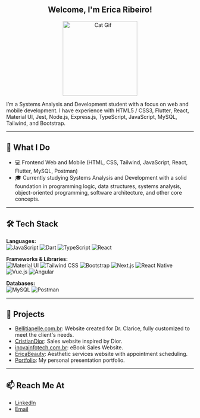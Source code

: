 <div align="center">

## Welcome, I'm Erica Ribeiro!

<img src="https://media3.giphy.com/media/v1.Y2lkPTc5MGI3NjExaW8yazdsZnQwanBranozbjZvMmJnZDRzcng4dWlod2lyOHV1Mnh3NCZlcD12MV9pbnRlcm5hbF9naWZfYnlfaWQmY3Q9cw/A9dZqpVpbLsju/giphy.gif" alt="Cat Gif" width="200px" height="200px" />

</div>


I’m a Systems Analysis and Development student with a focus on web and mobile development. I have experience with HTML5 / CSS3, Flutter, React, Material UI, Jest, Node.js, Express.js, TypeScript, JavaScript, MySQL, Tailwind, and Bootstrap.

---
  
## 💼 What I Do

- 💻 Frontend Web and Mobile (HTML, CSS, Tailwind, JavaScript, React, Flutter, MySQL, Postman)
- 🎓 Currently studying Systems Analysis and Development with a solid foundation in programming logic, data structures, systems analysis, object-oriented programming, software architecture, and other core concepts.

---

## 🛠️ Tech Stack

**Languages:**  
![JavaScript](https://img.shields.io/badge/-JavaScript-F7DF1E?logo=javascript&logoColor=black&style=flat)
![Dart](https://img.shields.io/badge/-Dart-0175C2?logo=dart&logoColor=white&style=flat)
![TypeScript](https://img.shields.io/badge/-TypeScript-3178C6?logo=typescript&logoColor=white&style=flat)
![React](https://img.shields.io/badge/-React-20232A?logo=react&logoColor=61DAFB&style=flat)

**Frameworks & Libraries:**  
![Material UI](https://img.shields.io/badge/-MaterialUI-0081CB?logo=mui&logoColor=white&style=flat)
![Tailwind CSS](https://img.shields.io/badge/-TailwindCSS-38B2AC?logo=tailwind-css&logoColor=white&style=flat)
![Bootstrap](https://img.shields.io/badge/-Bootstrap-563D7C?logo=bootstrap&logoColor=white&style=flat)
![Next.js](https://img.shields.io/badge/-Next.js-000000?logo=next.js&logoColor=white&style=flat)
![React Native](https://img.shields.io/badge/-ReactNative-20232A?logo=react&logoColor=61DAFB&style=flat)
![Vue.js](https://img.shields.io/badge/-Vue.js-4FC08D?logo=vue.js&logoColor=white&style=flat)
![Angular](https://img.shields.io/badge/-Angular-DD0031?logo=angular&logoColor=white&style=flat)


**Databases:**  
![MySQL](https://img.shields.io/badge/-MySQL-4479A1?logo=mysql&logoColor=white&style=flat)
![Postman](https://img.shields.io/badge/-Postman-FF6C37?logo=postman&logoColor=white&style=flat)


---

## 🧰 Projects

- [Bellitiapelle.com.br](https://bellitiapelle.com.br/):  Website created for Dr. Clarice, fully customized to meet the client's needs.
- [CristianDior](https://cristiandior.vercel.app/): Sales website inspired by Dior.
- [inovainfotech.com.br](https://inovainfotech.com.br/): eBook Sales Website.
- [EricaBeauty](https://ericabeauty.vercel.app/): Aesthetic services website with appointment scheduling.
- [Portfolio](https://ericaribeiro-wheat.vercel.app/): My personal presentation portfolio.

---

## 📫 Reach Me At

- [LinkedIn](https://www.linkedin.com/in/ericacomc/)
- [Email](mailto:ribeiroericacomc@gmail.com)





